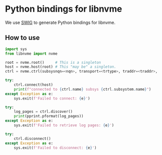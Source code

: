 # Python bindings for libnvme

We use [SWIG](http://www.swig.org/) to generate Python bindings for libnvme.

## How to use

```python
import sys
from libnvme import nvme

root = nvme.root()     # This is a singleton
host = nvme.host(root) # This "may be" a singleton. 
ctrl = nvme.ctrl(subsysnqn=<nqn>, transport=<trtype>, traddr=<traddr>, trsvcid=<trsvcid>, host_traddr=<traddr or None>, host_iface=<iface or None>)

try:
    ctrl.connect(host)
    print(f"connected to {ctrl.name} subsys {ctrl.subsystem.name}")
except Exception as e:
	sys.exit(f'Failed to connect: {e}')

try:
	log_pages = ctrl.discover()
	print(pprint.pformat(log_pages))
except Exception as e:
	sys.exit(f'Failed to retrieve log pages: {e}')

try:
	ctrl.disconnect()
except Exception as e:
	sys.exit(f'Failed to disconnect: {e}')
```

